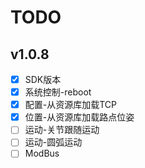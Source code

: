 # TODO

## v1.0.8

- [x] SDK版本  
- [x] 系统控制-reboot  
- [x] 配置-从资源库加载TCP  
- [x] 位置-从资源库加载路点位姿  
- [ ] 运动-关节跟随运动  
- [ ] 运动-圆弧运动  
- [ ] ModBus  
